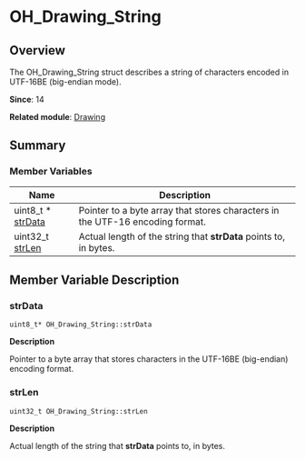 # OH_Drawing_String


## Overview

The OH_Drawing_String struct describes a string of characters encoded in UTF-16BE (big-endian mode).

**Since**: 14

**Related module**: [Drawing](_drawing.md)


## Summary


### Member Variables

| Name| Description| 
| -------- | -------- |
| uint8_t \* [strData](#strdata) | Pointer to a byte array that stores characters in the UTF-16 encoding format. | 
| uint32_t [strLen](#strlen) | Actual length of the string that **strData** points to, in bytes. | 


## Member Variable Description


### strData

```
uint8_t* OH_Drawing_String::strData
```
**Description**

Pointer to a byte array that stores characters in the UTF-16BE (big-endian) encoding format.


### strLen

```
uint32_t OH_Drawing_String::strLen
```
**Description**

Actual length of the string that **strData** points to, in bytes.
